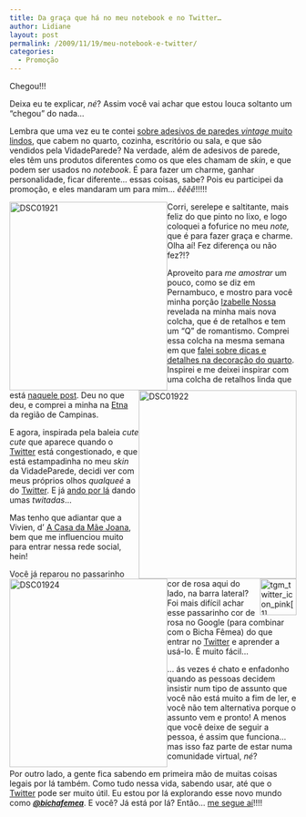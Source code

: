 ```yaml
---
title: Da graça que há no meu notebook e no Twitter…
author: Lidiane
layout: post
permalink: /2009/11/19/meu-notebook-e-twitter/
categories:
  - Promoção
---
```

Chegou!!!

Deixa eu te explicar, _né_? Assim você vai achar que estou louca soltanto um “chegou” do nada…

Lembra que uma vez eu te contei [sobre adesivos de paredes _vintage_ muito lindos](http://www.trololodemulher.com.br/2009/10/26/adesivos-de-parede-com-charme-e-estilo/), que cabem no quarto, cozinha, escritório ou sala, e que são vendidos pela VidadeParede? Na verdade, além de adesivos de parede, eles têm uns produtos diferentes como os que eles chamam de _skin_, e que podem ser usados no _notebook_. É para fazer um charme, ganhar personalidade, ficar diferente… essas coisas, sabe? Pois eu participei da promoção, e eles mandaram um para mim… _êêêê_!!!!!

[<img style="display: inline; margin-left: 0; margin-right: 0; border-width: 0;" title="DSC01921" src="https://www.trololodemulher.com.br/2009/11/dsc01921_thumb.jpg" border="0" alt="DSC01921" width="277" height="331" align="left" />](https://www.trololodemulher.com.br/2009/11/dsc01921.jpg)

Corri, serelepe e saltitante, mais feliz do que pinto no lixo, e logo coloquei a fofurice no meu _note,_ que é para fazer graça e charme. Olha aí! Fez diferença ou não fez?!?

[<img style="display: inline; margin-left: 0; margin-right: 0; border-width: 0;" title="DSC01922" src="https://www.trololodemulher.com.br/2009/11/dsc01922_thumb.jpg" border="0" alt="DSC01922" width="277" height="331" align="right" />](https://www.trololodemulher.com.br/2009/11/dsc01922.jpg) Aproveito para _me amostrar_ um pouco, como se diz em Pernambuco, e mostro para você minha porção <a href="http://www.izabellenossa.com.br/blog/" target="_blank" rel="noopener noreferrer">Izabelle Nossa</a> revelada na minha mais nova colcha, que é de retalhos e tem um “Q” de romantismo. Comprei essa colcha na mesma semana em que [falei sobre dicas e detalhes na decoração do quarto](http://www.trololodemulher.com.br/2009/10/01/dicas-e-detalhes-na-decoracao-do-quarto/). Inspirei e me deixei inspirar com uma colcha de retalhos linda que está [naquele post](http://www.trololodemulher.com.br/2009/10/01/dicas-e-detalhes-na-decoracao-do-quarto/). Deu no que deu, e comprei a minha na <a href="http://www.etna.com.br/" target="_blank" rel="noopener noreferrer">Etna</a> da região de Campinas.

[<img style="display: inline; margin-left: 0; margin-right: 0; border-width: 0;" title="DSC01924" src="https://www.trololodemulher.com.br/2009/11/dsc01924_thumb.jpg" border="0" alt="DSC01924" width="277" height="331" align="left" />](https://www.trololodemulher.com.br/2009/11/dsc01924.jpg)

E agora, inspirada pela baleia _cute cute_ que aparece quando o <a href="http://twitter.com/" target="_blank" rel="noopener noreferrer">Twitter</a> está congestionado, e que está estampadinha no meu _skin_ da VidadeParede, decidi ver com meus próprios olhos _qualqueé_ a do <a href="http://twitter.com/" target="_blank" rel="noopener noreferrer">Twitter</a>. E já <a href="http://twitter.com/bichafemea" target="_blank" rel="noopener noreferrer">ando por lá</a> dando umas _twitadas_…

Mas tenho que adiantar que a Vivien, d’ <a href="http://www.mejoana.blogspot.com/" target="_blank" rel="noopener noreferrer">A Casa da Mãe Joana</a>, bem que me influenciou muito para entrar nessa rede social, hein!

[<img style="display: inline; margin-left: 0; margin-right: 0; border-width: 0;" title="tgm_twitter_icon_pink[1]" src="https://www.trololodemulher.com.br/2009/11/tgm_twitter_icon_pink1_thumb.png" border="0" alt="tgm_twitter_icon_pink[1]" width="64" height="64" align="right" />](https://www.trololodemulher.com.br/2009/11/tgm_twitter_icon_pink11.png) Você já reparou no passarinho cor de rosa aqui do lado, na barra lateral? Foi mais difícil achar esse passarinho cor de rosa no Google (para combinar com o Bicha Fêmea) do que entrar no <a href="http://twitter.com/" target="_blank" rel="noopener noreferrer">Twitter</a> e aprender a usá-lo. É muito fácil…

… ás vezes é chato e enfadonho quando as pessoas decidem insistir num tipo de assunto que você não está muito a fim de ler, e você não tem alternativa porque o assunto vem e pronto! A menos que você deixe de seguir a pessoa, é assim que funciona… mas isso faz parte de estar numa comunidade virtual, _né_?

Por outro lado, a gente fica sabendo em primeira mão de muitas coisas legais por lá também. Como tudo nessa vida, sabendo usar, até que o <a href="http://twitter.com/" target="_blank" rel="noopener noreferrer">Twitter</a> pode ser muito útil. Eu estou por lá explorando esse novo mundo como **_<span style="font-size: small;"><a href="http://twitter.com/bichafemea" target="_blank" rel="noopener noreferrer">@bichafemea</a></span>_**. E você? Já está por lá? Então… <a href="http://twitter.com/bichafemea" target="_blank" rel="noopener noreferrer">me segue aí</a>!!!!